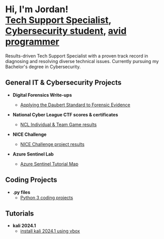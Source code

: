 <h1>Hi, I'm Jordan! <br/><a href="https://www.linkedin.com/in/awl4114awl/">Tech Support Specialist</a>, <a href="https://tryhackme.com/p/awl4114awl">Cybersecurity student</a>, <a href="https://replit.com/@awl4114awl">avid programmer</a></h1>
Results-driven Tech Support Specialist with a proven track record in diagnosing and resolving diverse technical issues. Currently pursuing my Bachelor's degree in Cybersecurity.

<h2>General IT & Cybersecurity Projects</h2> 

- <b>Digital Forensics Write-ups</b>
  - [Applying the Daubert Standard to Forensic Evidence](https://github.com/awl4114awl/Jones-Bartlett-Learning)

- <b>National Cyber League CTF scores & certificates</b>
  - [NCL Individual & Team Game results](https://github.com/awl4114awl/National-Cyber-League-score-cards)

- <b>NICE Challenge</b>
  - [NICE Challenge project results](https://github.com/awl4114awl/NICE-Challenge-Projects)
    
- <b>Azure Sentinel Lab</b>
  - [Azure Sentinel Tutorial Map](https://github.com/awl4114awl/Azure-Sentinel-Tutorial-Map)
    
<h2>Coding Projects</h2> 

- <b>.py files</b>
  - [Python 3 coding projects](https://github.com/awl4114awl/.pyfiles)

<h2>Tutorials</h2> 

- <b>kali 2024.1</b>
  - [install kali 2024.1 using vbox](https://github.com/awl4114awl/install-kali-2024.1)
  
